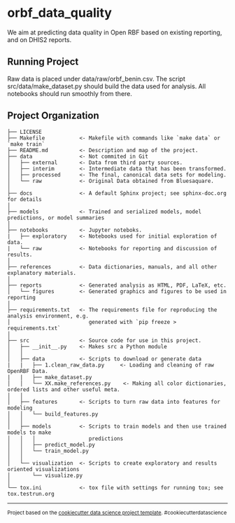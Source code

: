 orbf_data_quality
==============================

We aim at predicting data quality in Open RBF based on existing reporting, and on DHIS2 reports.

Running Project
------------

Raw data is placed under data/raw/orbf_benin.csv. The script src/data/make_dataset.py should build the data used for analysis. All notebooks should run smoothly from there.



Project Organization
------------

    ├── LICENSE
    ├── Makefile           <- Makefile with commands like `make data` or `make train`
    ├── README.md          <- Description and map of the project.
    ├── data               <- Not commited in Git
    │   ├── external       <- Data from third party sources.
    │   ├── interim        <- Intermediate data that has been transformed.
    │   ├── processed      <- The final, canonical data sets for modeling.
    │   └── raw            <- Original Data obtained from Bluesaquare.
    │
    ├── docs               <- A default Sphinx project; see sphinx-doc.org for details
    │
    ├── models             <- Trained and serialized models, model predictions, or model summaries
    │
    ├── notebooks          <- Jupyter noteboks.
    |   ├── exploratory    <- Notebooks used for initial exploration of data.
    |   └── raw            <- Notebooks for reporting and discussion of results.
    │
    ├── references         <- Data dictionaries, manuals, and all other explanatory materials.
    │
    ├── reports            <- Generated analysis as HTML, PDF, LaTeX, etc.
    │   └── figures        <- Generated graphics and figures to be used in reporting
    │
    ├── requirements.txt   <- The requirements file for reproducing the analysis environment, e.g.
    │                         generated with `pip freeze > requirements.txt`
    │
    ├── src                <- Source code for use in this project.
    │   ├── __init__.py    <- Makes src a Python module
    │   │
    │   ├── data           <- Scripts to download or generate data
    |   |   ├── 1.clean_raw_data.py     <- Loading and cleaning of raw OpenRBF Data.
    |   |   ├── make_dataset.py
    │   │   └── XX.make_references.py    <- Making all color dictionaries, ordered lists and other useful meta.
    │   │
    │   ├── features       <- Scripts to turn raw data into features for modeling
    │   │   └── build_features.py
    │   │
    │   ├── models         <- Scripts to train models and then use trained models to make
    │   │   │                 predictions
    │   │   ├── predict_model.py
    │   │   └── train_model.py
    │   │
    │   └── visualization  <- Scripts to create exploratory and results oriented visualizations
    │       └── visualize.py
    │
    └── tox.ini            <- tox file with settings for running tox; see tox.testrun.org


--------

<p><small>Project based on the <a target="_blank" href="https://drivendata.github.io/cookiecutter-data-science/">cookiecutter data science project template</a>. #cookiecutterdatascience</small></p>
